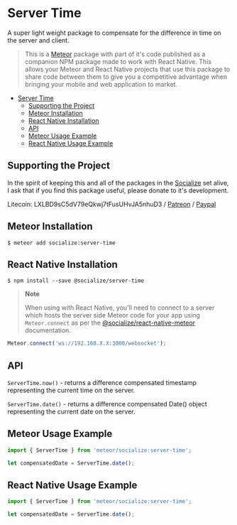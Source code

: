 # Server Time

A super light weight package to compensate for the difference in time on the server and client.

>This is a [Meteor][meteor] package with part of it's code published as a companion NPM package made to work with React Native. This allows your Meteor and React Native projects that use this package to share code between them to give you a competitive advantage when bringing your mobile and web application to market.

<!-- TOC START min:1 max:3 link:true update:true -->
- [Server Time](#server-time)
  - [Supporting the Project](#supporting-the-project)
  - [Meteor Installation](#meteor-installation)
  - [React Native Installation](#react-native-installation)
  - [API](#api)
  - [Meteor Usage Example](#meteor-usage-example)
  - [React Native Usage Example](#react-native-usage-example)

<!-- TOC END -->

## Supporting the Project
In the spirit of keeping this and all of the packages in the [Socialize](https://atmospherejs.com/socialize) set alive, I ask that if you find this package useful, please donate to it's development.

Litecoin: LXLBD9sC5dV79eQkwj7tFusUHvJA5nhuD3 / [Patreon](https://www.patreon.com/user?u=4866588) / [Paypal](https://www.paypal.me/copleykj)

## Meteor Installation

```shell
$ meteor add socialize:server-time
```

## React Native Installation

```shell
$ npm install --save @socialize/server-time
```

> **Note**
>
>  When using with React Native, you'll need to connect to a server which hosts the server side Meteor code for your app using `Meteor.connect` as per the [@socialize/react-native-meteor](https://www.npmjs.com/package/@socialize/react-native-meteor#example-usage) documentation.

 ```javascript
Meteor.connect('ws://192.168.X.X:3000/websocket');
 ```

## API

`ServerTime.now()` - returns a difference compensated timestamp representing the current time on the server.

`ServerTime.date()` - returns a difference compensated Date() object representing the current date on the server.

## Meteor Usage Example

```javascript
import { ServerTime } from 'meteor/socialize:server-time';

let compensatedDate = ServerTime.date();
```

## React Native Usage Example

```javascript
import { ServerTime } from 'meteor/socialize:server-time';

let compensatedDate = ServerTime.date();
```
[meteor]: https://meteor.com
